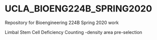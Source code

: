 # UCLA_BIOENG224B_SPRING2020
Repository for Bioengineering 224B Spring 2020 work

Limbal Stem Cell Deficiency Counting -density area pre-selection
